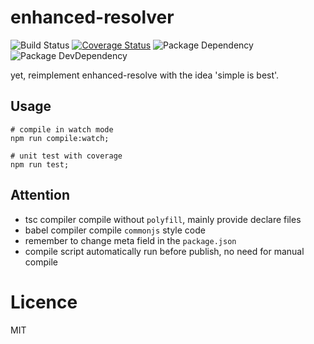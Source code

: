 # enhanced-resolver

![Build Status](https://img.shields.io/travis/pipepack/enhanced-resolver/master.svg?style=flat)
[![Coverage Status](https://coveralls.io/repos/github/pipepack/enhanced-resolver/badge.svg?branch=master)](https://coveralls.io/github/pipepack/?branch=master)
![Package Dependency](https://david-dm.org/pipepack/enhanced-resolver.svg?style=flat)
![Package DevDependency](https://david-dm.org/pipepack/enhanced-resolver/dev-status.svg?style=flat)

yet, reimplement enhanced-resolve with the idea &#x27;simple is best&#x27;.


## Usage

```shell
# compile in watch mode
npm run compile:watch;

# unit test with coverage
npm run test;
```

## Attention

- tsc compiler compile without `polyfill`, mainly provide declare files
- babel compiler compile `commonjs` style code
- remember to change meta field in the `package.json`
- compile script automatically run before publish, no need for manual compile

# Licence

MIT
